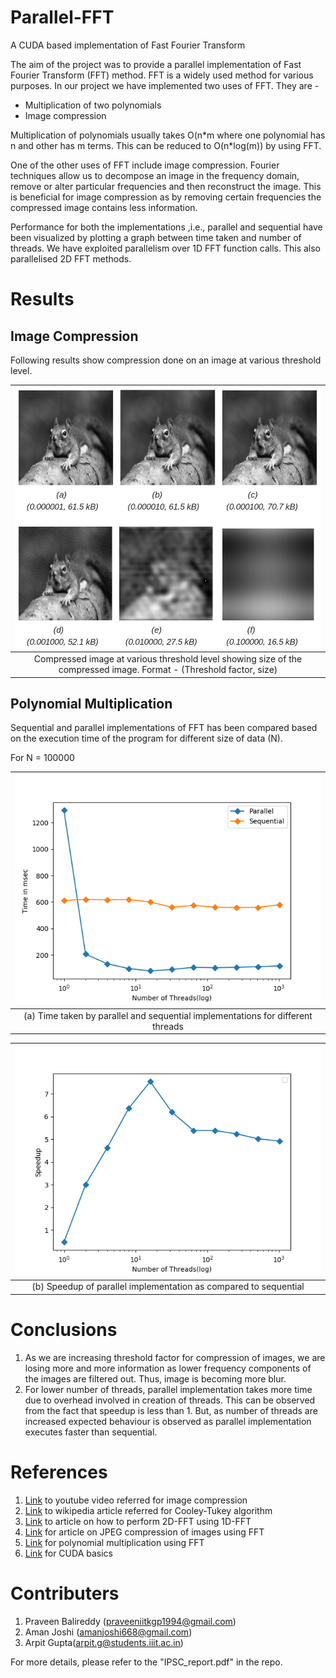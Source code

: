 # Parallel-FFT
A CUDA based implementation of Fast Fourier Transform

The aim of the project was to provide a parallel implementation of  Fast Fourier Transform (FFT) method. FFT is a widely used method for various purposes. In our project we have implemented two uses of FFT. They are - 
- Multiplication of two polynomials
- Image compression

Multiplication of polynomials usually takes O(n\*m where one polynomial has n and other has m terms. This can be reduced to O(n\*log(m)) by using FFT. 

One of the other uses of FFT include image compression. Fourier techniques allow us to decompose an image in the frequency domain, remove or alter particular frequencies and then reconstruct the image. This is beneficial for image compression as by removing certain frequencies the compressed image contains less information.

Performance for both the implementations ,i.e., parallel and sequential have been visualized by plotting a graph between time taken and number of threads. We have exploited parallelism over 1D FFT function calls. This also parallelised 2D FFT methods.

# Results

## Image Compression
Following results show compression done on an image at various threshold level.

| ![combined](images/combined_image_sq.png) |
| :-----------: |
| Compressed image at various threshold level showing size of the compressed image. Format - (Threshold factor, size) |

## Polynomial Multiplication
Sequential and parallel implementations of FFT has been compared based on the execution time of the program for different size of data (N).

For N = 100000

| ![combined](images/times_1e5.png) |
| :-----------: |
| (a) Time taken by parallel and sequential implementations for different threads |

| ![combined](images/times_ratio_1e5.png) |
| :-----------: |
| (b) Speedup of parallel implementation as compared to sequential |

# Conclusions
1. As we are increasing threshold factor for compression of images, we are losing more and more information as lower frequency components of the images are filtered out. Thus, image is becoming more blur.
2. For lower number of threads, parallel implementation takes more time due to overhead involved in creation of threads. This can be observed from the fact that speedup is less than 1. But, as number of threads are increased expected behaviour is observed as parallel implementation executes faster than sequential.

# References
1. [Link](https://www.youtube.com/watch?v=L9T3jNbCYf8&t=1603s) to youtube video referred for image compression
2. [Link](https://en.wikipedia.org/wiki/Cooley%E2%80%93Tukey_FFT_algorithm) to wikipedia article referred for Cooley-Tukey algorithm
3. [Link](https://stackoverflow.com/questions/11333454/2d-fft-using-1d-fft) to article on how to perform 2D-FFT using 1D-FFT
4. [Link](https://www.dspguide.com/ch27/6.htm) for article on JPEG compression of images using FFT
5. [Link](https://medium.com/@aiswaryamathur/understanding-fast-fourier-transform-from-scratch-to-solve-polynomial-multiplication-8018d511162f) for polynomial multiplication using FFT
6. [Link](https://www.nvidia.com/docs/IO/116711/sc11-cuda-c-basics.pdf?fbclid=IwAR06iLF98JAj1q7DQVN6EPkgu-DIBPX1wrqhGqBi8isGK0mjG5kBsLLcXRU) for CUDA basics

# Contributers
1. Praveen Balireddy (praveeniitkgp1994@gmail.com)
2. Aman Joshi (amanjoshi668@gmail.com)
3. Arpit Gupta(arpit.g@students.iiit.ac.in)

For more details, please refer to the "IPSC_report.pdf" in the repo.
